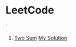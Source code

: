 # LeetCode
`
1. [Two Sum](https://leetcode.com/problems/two-sum) [My Solution](https://github.com/SumanSudhir/LeetCode/blob/master/0001.TwoSum/main.cpp)
`
